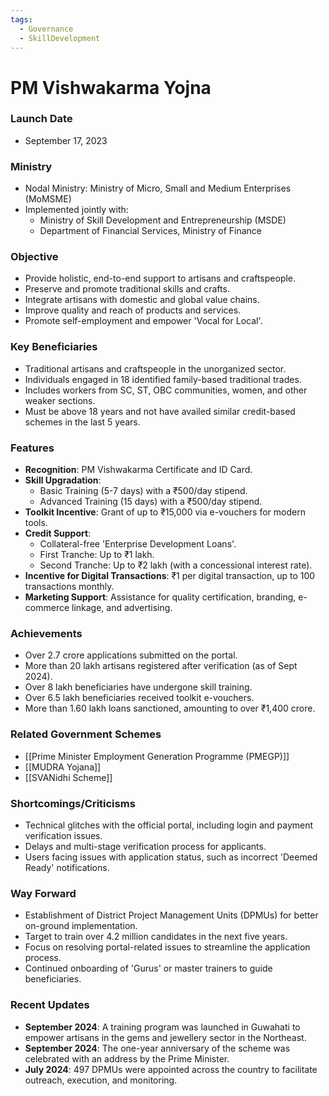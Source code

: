 ```yaml
---
tags:
  - Governance
  - SkillDevelopment
---
```

# PM Vishwakarma Yojna

### Launch Date
*   September 17, 2023

### Ministry
*   Nodal Ministry: Ministry of Micro, Small and Medium Enterprises (MoMSME)
*   Implemented jointly with:
    *   Ministry of Skill Development and Entrepreneurship (MSDE)
    *   Department of Financial Services, Ministry of Finance

### Objective
*   Provide holistic, end-to-end support to artisans and craftspeople.
*   Preserve and promote traditional skills and crafts.
*   Integrate artisans with domestic and global value chains.
*   Improve quality and reach of products and services.
*   Promote self-employment and empower 'Vocal for Local'.

### Key Beneficiaries
*   Traditional artisans and craftspeople in the unorganized sector.
*   Individuals engaged in 18 identified family-based traditional trades.
*   Includes workers from SC, ST, OBC communities, women, and other weaker sections.
*   Must be above 18 years and not have availed similar credit-based schemes in the last 5 years.

### Features
*   **Recognition**: PM Vishwakarma Certificate and ID Card.
*   **Skill Upgradation**:
    *   Basic Training (5-7 days) with a ₹500/day stipend.
    *   Advanced Training (15 days) with a ₹500/day stipend.
*   **Toolkit Incentive**: Grant of up to ₹15,000 via e-vouchers for modern tools.
*   **Credit Support**:
    *   Collateral-free 'Enterprise Development Loans'.
    *   First Tranche: Up to ₹1 lakh.
    *   Second Tranche: Up to ₹2 lakh (with a concessional interest rate).
*   **Incentive for Digital Transactions**: ₹1 per digital transaction, up to 100 transactions monthly.
*   **Marketing Support**: Assistance for quality certification, branding, e-commerce linkage, and advertising.

### Achievements
*   Over 2.7 crore applications submitted on the portal.
*   More than 20 lakh artisans registered after verification (as of Sept 2024).
*   Over 8 lakh beneficiaries have undergone skill training.
*   Over 6.5 lakh beneficiaries received toolkit e-vouchers.
*   More than 1.60 lakh loans sanctioned, amounting to over ₹1,400 crore.

### Related Government Schemes
*   [[Prime Minister Employment Generation Programme (PMEGP)]]
*   [[MUDRA Yojana]]
*   [[SVANidhi Scheme]]

### Shortcomings/Criticisms
*   Technical glitches with the official portal, including login and payment verification issues.
*   Delays and multi-stage verification process for applicants.
*   Users facing issues with application status, such as incorrect 'Deemed Ready' notifications.

### Way Forward
*   Establishment of District Project Management Units (DPMUs) for better on-ground implementation.
*   Target to train over 4.2 million candidates in the next five years.
*   Focus on resolving portal-related issues to streamline the application process.
*   Continued onboarding of 'Gurus' or master trainers to guide beneficiaries.

### Recent Updates
*   **September 2024**: A training program was launched in Guwahati to empower artisans in the gems and jewellery sector in the Northeast.
*   **September 2024**: The one-year anniversary of the scheme was celebrated with an address by the Prime Minister.
*   **July 2024**: 497 DPMUs were appointed across the country to facilitate outreach, execution, and monitoring.
